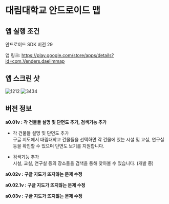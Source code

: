 # 대림대학교 안드로이드 맵
## 앱 실행 조건 
안드로이드 SDK 버전 29


앱 링크:
https://play.google.com/store/apps/details?id=com.Venders.daelimmap


## 앱 스크린 샷
![1212](https://user-images.githubusercontent.com/88638556/143684911-4313f29d-8281-43e7-8fcf-695947ca09f1.jpg)
![3434](https://user-images.githubusercontent.com/88638556/143684966-e3a24345-ccc2-46f1-bed3-61cb3b7475c8.jpg)

## 버전 정보  
__a0.01v : 각 건물들 설명 및 단면도 추가, 검색기능 추가__  
  * 각 건물들 설명 및 단면도 추가  
	구글 지도에서 대림대학교 건물들을 선택하면 각 건물에 있는 시설 및 교실, 연구실 등을 확인할 수 있으며 단면도 보기를 지원합니다.  
  
  * 검색기능 추가  
	시설, 교실, 연구실 등의 장소들을 검색을 통해 찾아볼 수 있습니다. (개발 중)  

__a0.02v : 구글 지도가 뜨지않는 문제 수정__  

__a0.02.1v : 구글 지도가 뜨지않는 문제 수정__  

__a0.03v : 구글 지도가 뜨지않는 문제 수정__  
